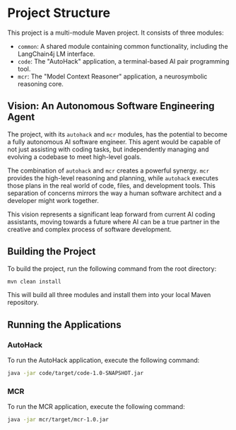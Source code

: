 # Project Structure

This project is a multi-module Maven project. It consists of three modules:

- `common`: A shared module containing common functionality, including the LangChain4j LM interface.
- `code`: The "AutoHack" application, a terminal-based AI pair programming tool.
- `mcr`: The "Model Context Reasoner" application, a neurosymbolic reasoning core.

## Vision: An Autonomous Software Engineering Agent

The project, with its `autohack` and `mcr` modules, has the potential to become a fully autonomous AI software engineer.
This agent would be capable of not just assisting with coding tasks, but independently managing and evolving a codebase
to meet high-level goals.

The combination of `autohack` and `mcr` creates a powerful synergy. `mcr` provides the high-level reasoning and
planning, while `autohack` executes those plans in the real world of code, files, and development tools. This separation
of concerns mirrors the way a human software architect and a developer might work together.

This vision represents a significant leap forward from current AI coding assistants, moving towards a future where AI
can be a true partner in the creative and complex process of software development.

## Building the Project

To build the project, run the following command from the root directory:

```bash
mvn clean install
```

This will build all three modules and install them into your local Maven repository.

## Running the Applications

### AutoHack

To run the AutoHack application, execute the following command:

```bash
java -jar code/target/code-1.0-SNAPSHOT.jar
```

### MCR

To run the MCR application, execute the following command:

```bash
java -jar mcr/target/mcr-1.0.jar
```
